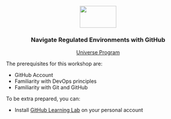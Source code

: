 <p align="center">
  <img src="https://user-images.githubusercontent.com/3791941/31036931-072760fe-a534-11e7-8cd7-0565bdc2727c.png" width="100" height="60">

  <h3 align="center">Navigate Regulated Environments with GitHub<br></h3>

  <p align="center">
    <a href="https://githubuniverse.com/">Universe Program</a>
  </p>
</p>

The prerequisites for this workshop are: 

- GitHub Account
- Familiarity with DevOps principles
- Familiarity with Git and GitHub

To be extra prepared, you can:

- Install [GitHub Learning Lab](https://lab.github.com) on your personal account
